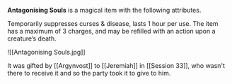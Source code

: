 **Antagonising Souls** is a magical item with the following attributes.

Temporarily suppresses curses & disease, lasts 1 hour per use.
The item has a maximum of 3 charges, and may be refilled with an action upon a creature’s death.

![[Antagonising Souls.jpg]]

It was gifted by [[Argynvost]] to [[Jeremiah]] in [[Session 33]], who wasn't there to receive it and so the party took it to give to him.